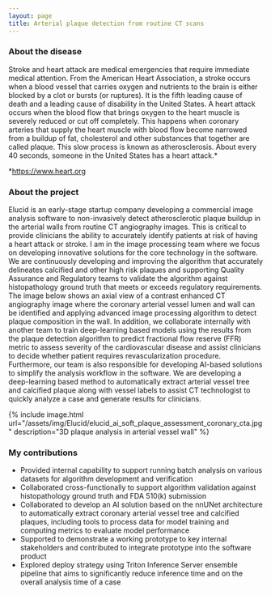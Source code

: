 ```yaml
---
layout: page
title: Arterial plaque detection from routine CT scans
---
```


### About the disease
Stroke and heart attack are medical emergencies that require immediate medical attention. From the American Heart Association, a stroke occurs when a blood vessel that carries oxygen and nutrients to the brain is either blocked by a clot or bursts (or ruptures). It is the fifth leading cause of death and a leading cause of disability in the United States. A heart attack occurs when the blood flow that brings oxygen to the heart muscle is severely reduced or cut off completely. This happens when coronary arteries that supply the heart muscle with blood flow become narrowed from a buildup of fat, cholesterol and other substances that together are called plaque. This slow process is known as atherosclerosis. About every 40 seconds, someone in the United States has a heart attack.*

*<https://www.heart.org>


### About the project
Elucid is an early-stage startup company developing a commercial image analysis software to non-invasively detect atherosclerotic plaque buildup in the arterial walls from routine CT angiography images. This is critical to provide clinicians the ability to accurately identify patients at risk of having a heart attack or stroke. I am in the image processing team where we focus on developing innovative solutions for the core technology in the software. We are continuously developing and improving the algorithm that accurately delineates calcified and other high risk plaques and supporting Quality Assurance and Regulatory teams to validate the algorithm against histopathology ground truth that meets or exceeds regulatory requirements. The image below shows an axial view of a contrast enhanced CT angiography image where the coronary arterial vessel lumen and wall can be identified and applying advanced image processing algorithm to detect plaque composition in the wall. In addition, we collaborate internally with another team to train deep-learning based models using the results from the plaque detection algorithm to predict fractional flow reserve (FFR) metric to assess severity of the cardiovascular disease and assist clinicians to decide whether patient requires revascularization procedure. Furthermore, our team is also responsible for developing AI-based solutions to simplify the analysis workflow in the software. We are developing a deep-learning based method to automatically extract arterial vessel tree and calcified plaque along with vessel labels to assist CT technologist to quickly analyze a case and generate results for clinicians. 

{% include image.html url="/assets/img/Elucid/elucid_ai_soft_plaque_assessment_coronary_cta.jpg" description="3D plaque analysis in arterial vessel wall" %}


### My contributions
* Provided internal capability to support running batch analysis on various datasets for algorithm development and verification
* Collaborated cross-functionally to support algorithm validation against histopathology ground truth and FDA 510(k) submission
* Collaborated to develop an AI solution based on the nnUNet architecture to automatically extract coronary arterial vessel tree and calcified plaques, including tools to process data for model training and computing metrics to evaluate model performance
* Supported to demonstrate a working prototype to key internal stakeholders and contributed to integrate prototype into the software product
* Explored deploy strategy using Triton Inference Server ensemble pipeline that aims to significantly reduce inference time and on the overall analysis time of a case 
